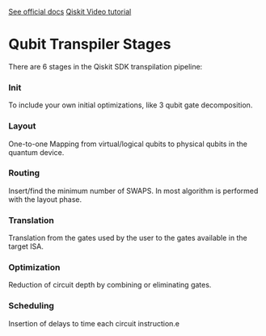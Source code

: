 [See official docs](https://docs.quantum.ibm.com/guides/transpiler-stages)
[Qiskit Video tutorial](https://www.youtube.com/watch?v=MvX5OUK-tbE)
# Qubit Transpiler Stages

There are 6 stages in the Qiskit SDK transpilation pipeline:

### Init
To include your own initial optimizations, like 3 qubit gate decomposition.

### Layout
One-to-one Mapping from virtual/logical qubits to physical qubits in the quantum device. 

### Routing
Insert/find the minimum number of SWAPS. In most algorithm is performed with the layout phase.

### Translation
Translation from the gates used by the user to the gates available in the target ISA.

### Optimization
Reduction of circuit depth by combining or eliminating gates.

### Scheduling
Insertion of delays to time each circuit instruction.e